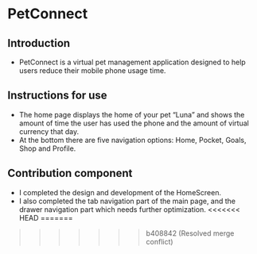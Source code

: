 # PetConnect

## Introduction

- PetConnect is a virtual pet management application designed to help users reduce their mobile phone usage time.

## Instructions for use

- The home page displays the home of your pet “Luna” and shows the amount of time the user has used the phone and the amount of virtual currency that day.
- At the bottom there are five navigation options: Home, Pocket, Goals, Shop and Profile.

## Contribution component

- I completed the design and development of the HomeScreen.
- I also completed the tab navigation part of the main page, and the drawer navigation part which needs further optimization.
<<<<<<< HEAD
=======

>>>>>>> b408842 (Resolved merge conflict)
